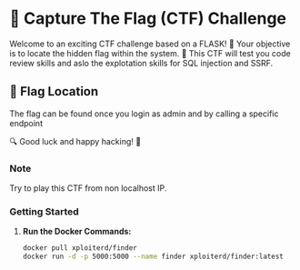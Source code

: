 # 🚩 Capture The Flag (CTF) Challenge

Welcome to an exciting CTF challenge based on a FLASK! 🐍 Your objective is to locate the hidden flag within the system. 🏴 This CTF will test you code review skills and aslo the explotation skills for SQL injection and SSRF. 

## 📍 Flag Location

The flag can be found once you login as admin and by calling a specific endpoint


🔍 Good luck and happy hacking! 🎯

### Note
Try to play this CTF from non localhost IP. 

### Getting Started

1. **Run the Docker Commands:**
   ```bash
   docker pull xploiterd/finder
   docker run -d -p 5000:5000 --name finder xploiterd/finder:latest

